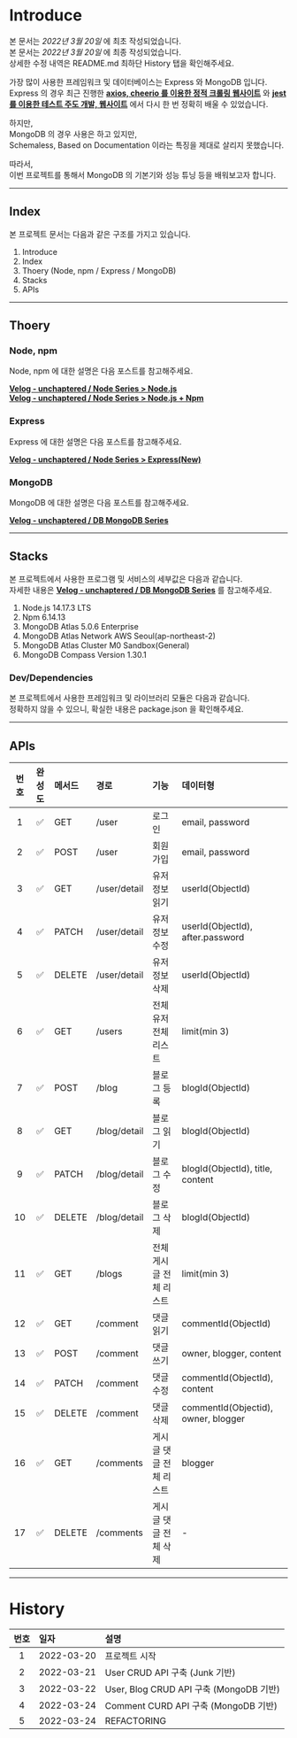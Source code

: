 # Introduce

본 문서는 _2022년 3월 20일_ 에 최초 작성되었습니다.<br>
본 문서는 _2022년 3월 20일_ 에 최종 작성되었습니다.<br>
상세한 수정 내역은 README.md 최하단 History 탭을 확인해주세요.

가장 많이 사용한 프레임워크 및 데이터베이스는 Express 와 MongoDB 입니다.<br>
Express 의 경우 최근 진행한 [**axios, cheerio 를 이용한 정적 크롤링 웹사이트**](https://github.com/unchaptered/22-01-crolling-music-charts) 와 [**jest 를 이용한 테스트 주도 개발, 웹사이트**](https://github.com/unchaptered/22-01-express-website) 에서 다시 한 번 정확히 배울 수 있었습니다.

하지만,<br>
MongoDB 의 경우 사용은 하고 있지만,<br>
Schemaless, Based on Documentation 이라는 특징을 제대로 살리지 못했습니다.

따라서,<br>
이번 프로젝트를 통해서 MongoDB 의 기본기와 성능 튜닝 등을 배워보고자 합니다.

<hr>

## Index

본 프로젝트 문서는 다음과 같은 구조를 가지고 있습니다.

1. Introduce
2. Index
3. Thoery (Node, npm / Express / MongoDB)
4. Stacks
5. APIs

<hr>

## Thoery 

### Node, npm

Node, npm 에 대한 설명은 다음 포스트를 참고해주세요.

[**Velog - unchaptered / Node Series > Node.js**](https://velog.io/@unchapterd/Node.js)<br>
[**Velog - unchaptered / Node Series > Node.js + Npm**](https://velog.io/@unchapterd/Node.js-NPM)

### Express

Express 에 대한 설명은 다음 포스트를 참고해주세요.

[**Velog - unchaptered / Node Series > Express(New)**](https://velog.io/@unchapterd/Express)

### MongoDB

MongoDB 에 대한 설명은 다음 포스트를 참고해주세요.

[**Velog - unchaptered / DB MongoDB Series**](https://velog.io/@unchapterd/series/DB-MongoDB)

<hr>

## Stacks

본 프로젝트에서 사용한 프로그램 및 서비스의 세부값은 다음과 같습니다.<br>
자세한 내용은 [**Velog - unchaptered / DB MongoDB Series**](https://velog.io/@unchapterd/series/DB-MongoDB) 를 참고해주세요.

1. Node.js 14.17.3 LTS
2. Npm 6.14.13
3. MongoDB Atlas 5.0.6 Enterprise
4. MongoDB Atlas Network AWS Seoul(ap-northeast-2)
5. MongoDB Atlas Cluster M0 Sandbox(General)
6. MongoDB Compass Version 1.30.1

### Dev/Dependencies

본 프로젝트에서 사용한 프레임워크 및 라이브러리 모듈은 다음과 같습니다.<br>
정확하지 않을 수 있으니, 확실한 내용은 package.json 을 확인해주세요.

<hr>

## APIs

| 번호 | 완성도 | 메서드 | 경로 | 기능 | 데이터형 |
| :--: | :----: | :---- | :---- | :--- | :------ |
| 1 | ✅ | GET | /user | 로그인 | email, password |
| 2 | ✅ | POST | /user | 회원가입 | email, password |
| 3 | ✅ | GET | /user/detail | 유저정보 읽기 | userId(ObjectId) |
| 4 | ✅ | PATCH | /user/detail | 유저정보 수정 | userId(ObjectId), after.password |
| 5 | ✅ | DELETE | /user/detail | 유저정보 삭제 | userId(ObjectId) |
| 6 | ✅ | GET | /users | 전체 유저 전체 리스트 | limit(min 3) |
| 7 | ✅ | POST | /blog | 블로그 등록 | blogId(ObjectId) |
| 8 | ✅ | GET | /blog/detail | 블로그 읽기 | blogId(ObjectId) |
| 9 | ✅ | PATCH | /blog/detail | 블로그 수정 | blogId(ObjectId), title, content |
| 10 | ✅ | DELETE | /blog/detail | 블로그 삭제 | blogId(ObjectId) |
| 11 | ✅ | GET | /blogs | 전체 게시글 전체 리스트 | limit(min 3) |
| 12 | ✅ | GET | /comment | 댓글 읽기 | commentId(ObjectId) |
| 13 | ✅ | POST | /comment | 댓글 쓰기 | owner, blogger, content |
| 14 | ✅ | PATCH | /comment | 댓글 수정 | commentId(ObjectId), content |
| 15 | ✅ | DELETE | /comment | 댓글 삭제 | commentId(Objectid), owner, blogger |
| 16 | ✅ | GET | /comments | 게시글 댓글 전체 리스트 | blogger |
| 17 | ✅ | DELETE | /comments | 게시글 댓글 전체 삭제  | - |

<hr>

# History

| 번호 | 일자 | 설명 |
| :--: | :--- | :--- |
| 1 | 2022-03-20 | 프로젝트 시작 |
| 2 | 2022-03-21 | User CRUD API 구축 (Junk 기반) |
| 3 | 2022-03-22 | User, Blog CRUD API 구축 (MongoDB 기반) |
| 4 | 2022-03-24 | Comment CURD API 구축 (MongoDB 기반) |
| 5 | 2022-03-24 | REFACTORING |
